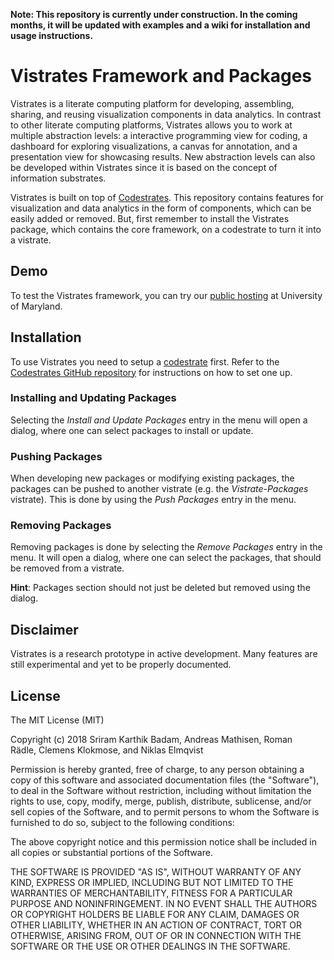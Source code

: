 __Note: This repository is currently under construction. In the coming months, it will be updated with examples and a wiki for installation and usage instructions.__

# Vistrates Framework and Packages

Vistrates is a literate computing platform for developing, assembling, sharing, and reusing visualization components in data analytics. In contrast to other literate computing platforms, Vistrates allows you to work at multiple abstraction levels: a interactive programming view for coding, a dashboard for exploring visualizations, a canvas for annotation, and a presentation view for showcasing results. New abstraction levels can also be developed within Vistrates since it is based on the concept of information substrates.

Vistrates is built on top of [Codestrates](https://github.com/Webstrates/Codestrates). This repository contains features for visualization and data analytics in the form of components, which can be easily added or removed. But, first remember to install the Vistrates package, which contains the core framework, on a codestrate to turn it into a vistrate.

## Demo

To test the Vistrates framework, you can try our [public hosting](https://webstrates.umd.edu/Codestrate/?copy) at University of Maryland. 

## Installation

To use Vistrates you need to setup a [codestrate](http://codestrates.org) first. Refer to the [Codestrates GitHub repository](https://github.com/Webstrates/Codestrates) for instructions on how to set one up. 

### Installing and Updating Packages

Selecting the _Install and Update Packages_ entry in the menu will open a dialog, where one can select packages to install or update.

### Pushing Packages

When developing new packages or modifying existing packages, the packages can be pushed to another vistrate (e.g. the _Vistrate-Packages_ vistrate). This is done by using the _Push Packages_ entry in the menu.

### Removing Packages

Removing packages is done by selecting the _Remove Packages_ entry in the menu. It will open a dialog, where one can select the packages, that should be removed from a vistrate.

**Hint**: Packages section should not just be deleted but removed using the dialog.

## Disclaimer

Vistrates is a research prototype in active development. Many features are still experimental and yet to be properly documented.

## License

The MIT License (MIT)

Copyright (c) 2018 Sriram Karthik Badam,&nbsp;Andreas Mathisen,&nbsp;Roman Rädle,&nbsp;Clemens Klokmose,&nbsp;and Niklas Elmqvist

Permission is hereby granted, free of charge, to any person obtaining a copy of this software and associated documentation files (the "Software"), to deal in the Software without restriction, including without limitation the rights to use, copy, modify, merge, publish, distribute, sublicense, and/or sell copies of the Software, and to permit persons to whom the Software is furnished to do so, subject to the following conditions:

The above copyright notice and this permission notice shall be included in all copies or substantial portions of the Software.

THE SOFTWARE IS PROVIDED "AS IS", WITHOUT WARRANTY OF ANY KIND, EXPRESS OR IMPLIED, INCLUDING BUT NOT LIMITED TO THE WARRANTIES OF MERCHANTABILITY, FITNESS FOR A PARTICULAR PURPOSE AND NONINFRINGEMENT. IN NO EVENT SHALL THE AUTHORS OR COPYRIGHT HOLDERS BE LIABLE FOR ANY CLAIM, DAMAGES OR OTHER LIABILITY, WHETHER IN AN ACTION OF CONTRACT, TORT OR OTHERWISE, ARISING FROM, OUT OF OR IN CONNECTION WITH THE SOFTWARE OR THE USE OR OTHER DEALINGS IN THE SOFTWARE.
